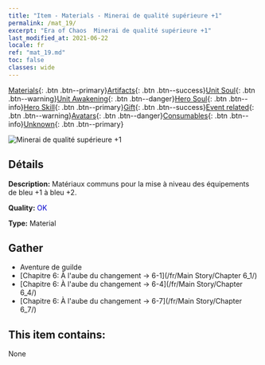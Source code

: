 ```yaml
---
title: "Item - Materials - Minerai de qualité supérieure +1"
permalink: /mat_19/
excerpt: "Era of Chaos  Minerai de qualité supérieure +1"
last_modified_at: 2021-06-22
locale: fr
ref: "mat_19.md"
toc: false
classes: wide
---
```

 [Materials](/ItemsFR/){: .btn .btn--primary}[Artifacts](/ItemsFR/Artifacts/){: .btn .btn--success}[Unit Soul](/ItemsFR/UnitSoul/){: .btn .btn--warning}[Unit Awakening](/ItemsFR/UnitAwakening/){: .btn .btn--danger}[Hero Soul](/ItemsFR/HeroSoul/){: .btn .btn--info}[Hero Skill](/ItemsFR/HeroSkill/){: .btn .btn--primary}[Gift](/ItemsFR/Gift/){: .btn .btn--success}[Event related](/ItemsFR/Events/){: .btn .btn--warning}[Avatars](/ItemsFR/Avatars/){: .btn .btn--danger}[Consumables](/ItemsFR/Consumables/){: .btn .btn--info}[Unknown](/ItemsFR/Unknown/){: .btn .btn--primary}

 ![Minerai de qualité supérieure +1](/images/t/i_cailiao_kuangshi1.png)

## Détails
 **Description:** Matériaux communs pour la mise à niveau des équipements de bleu +1 à bleu +2.

 **Quality:** <span style="color: #0000CD">OK</span>

 **Type:** Material

## Gather

*    Aventure de guilde 
*    [Chapitre 6: À l'aube du changement -> 6-1](/fr/Main Story/Chapter 6_1/) 
*    [Chapitre 6: À l'aube du changement -> 6-4](/fr/Main Story/Chapter 6_4/) 
*    [Chapitre 6: À l'aube du changement -> 6-7](/fr/Main Story/Chapter 6_7/) 

## This item contains:

  None

